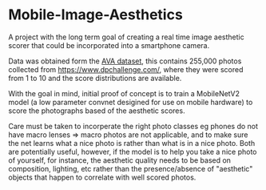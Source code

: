 # Mobile-Image-Aesthetics
A project with the long term goal of creating a real time image aesthetic scorer that could be incorporated into a smartphone camera.

Data was obtained form the [AVA dataset](http://refbase.cvc.uab.es/files/MMP2012a.pdf), this contains 255,000 photos collected from https://www.dpchallenge.com/, where they were scored from 1 to 10 and the score distributions are available.

With the goal in mind, initial proof of concept is to train a MobileNetV2 model (a low parameter convnet desigined for use on mobile hardware) to score the photographs based of the aesthetic scores.

Care must be taken to incorperate the right photo classes eg phones do not have macro lenses => macro photos are not applicable, and to make sure the net learns what a nice photo is rather than what is in a nice photo. Both are potentially useful, however, if the model is to help you take a nice photo of yourself, for instance, the aesthetic quality  needs to be based on composition, lighting, etc rather than the presence/absence of "aesthetic" objects that happen to correlate with well scored photos.
